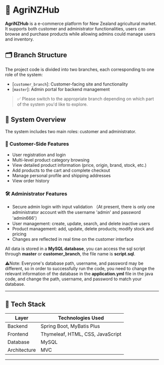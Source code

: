 # 🌱 AgriNZHub

**AgriNZHub** is a e-commerce platform for New Zealand agricultural market. It supports both customer and administrator functionalities, users can browse and purchase products while allowing admins could manage users and inventory.


## 🗂 Branch Structure

The project code is divided into two branches, each corresponding to one role of the system:

- [`customer_branch`]: Customer-facing site and functionality
- [`master`]: Admin portal for backend management

> ✅ Please switch to the appropriate branch depending on which part of the system you'd like to explore.


## 📌 System Overview

The system includes two main roles: customer and administrator.

### 👤 Customer-Side Features
- User registration and login
- Multi-level product category browsing
- View detailed product information (price, origin, brand, stock, etc.)
- Add products to the cart and complete checkout
- Manage personal profile and shipping addresses
- View order history

### 🛠 Administrator Features
- Secure admin login with input validation （At present, there is only one administrator account with the username 'admin' and password 'admin666'）
- User management: create, update, search, and delete inactive users
- Product management: add, update, delete products; modify stock and pricing
- Changes are reflected in real time on the customer interface

All data is stored in a **MySQL database**, you can access the sql script through **master** or **customer_branch**, the file name is **script.sql**.

⚠️Note: Everyone's database path, username, and password may be different, so in order to successfully run the code, you need to change the relevant information of the database in the **application.yml** file in the java code, and change the path, username, and password to match your database.

---

## 🧰 Tech Stack

| Layer         | Technologies Used                              |
|---------------|-------------------------------------------------|
| Backend       | Spring Boot, MyBatis Plus                       |
| Frontend      | Thymeleaf, HTML, CSS, JavaScript                |
| Database      | MySQL                                           |
| Architecture  | MVC                                             |

---

